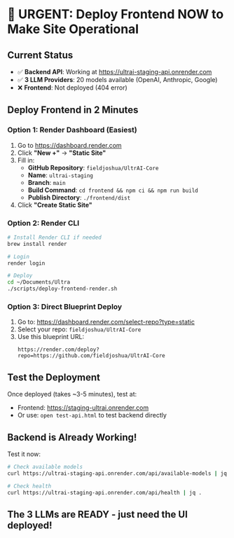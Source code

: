 # 🚨 URGENT: Deploy Frontend NOW to Make Site Operational

## Current Status
- ✅ **Backend API**: Working at https://ultrai-staging-api.onrender.com
- ✅ **3 LLM Providers**: 20 models available (OpenAI, Anthropic, Google)  
- ❌ **Frontend**: Not deployed (404 error)

## Deploy Frontend in 2 Minutes

### Option 1: Render Dashboard (Easiest)
1. Go to https://dashboard.render.com
2. Click **"New +"** → **"Static Site"**
3. Fill in:
   - **GitHub Repository**: `fieldjoshua/UltrAI-Core`
   - **Name**: `ultrai-staging`
   - **Branch**: `main`
   - **Build Command**: `cd frontend && npm ci && npm run build`
   - **Publish Directory**: `./frontend/dist`
4. Click **"Create Static Site"**

### Option 2: Render CLI
```bash
# Install Render CLI if needed
brew install render

# Login
render login

# Deploy
cd ~/Documents/Ultra
./scripts/deploy-frontend-render.sh
```

### Option 3: Direct Blueprint Deploy
1. Go to: https://dashboard.render.com/select-repo?type=static
2. Select your repo: `fieldjoshua/UltrAI-Core`
3. Use this blueprint URL:
   ```
   https://render.com/deploy?repo=https://github.com/fieldjoshua/UltrAI-Core
   ```

## Test the Deployment
Once deployed (takes ~3-5 minutes), test at:
- Frontend: https://staging-ultrai.onrender.com
- Or use: `open test-api.html` to test backend directly

## Backend is Already Working!
Test it now:
```bash
# Check available models
curl https://ultrai-staging-api.onrender.com/api/available-models | jq .

# Check health
curl https://ultrai-staging-api.onrender.com/api/health | jq .
```

## The 3 LLMs are READY - just need the UI deployed!